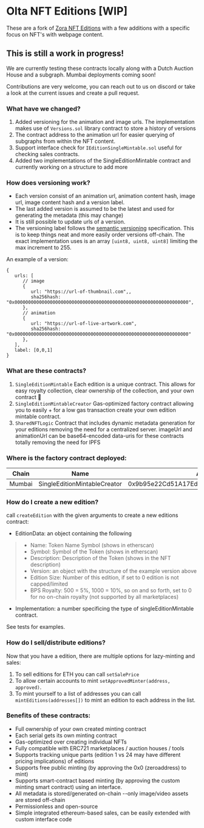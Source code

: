 # Olta NFT Editions [WIP]

These are a fork of [Zora NFT Editions](https://github.com/ourzora/nft-editions) with a few additions with a specific focus on NFT's with webpage content.

## This is still a work in progress!
We are currently testing these contracts locally along with a Dutch Auction House and a subgraph. Mumbai deployments coming soon!

Contributions are very welcome, you can reach out to us on discord or take a look at the current issues and create a pull request.

### What have we changed?
1. Added versioning for the animation and image urls. The implementation makes use of `Versions.sol` library contract to store a history of versions
2. The contract address to the animation url for easier querying of subgraphs from within the NFT content.
3. Support interface check for `IEditionSingleMintable.sol` useful for checking sales contracts.
4. Added two implementations of the SingleEditionMintable contract and currently working on a structure to add more

### How does versioning work?
- Each version consist of an animation url, animation content hash, image url, image content hash and a version label.
- The last added version is assumed to be the latest and used for generating the metadata (this may change)
- It is still possible to update urls of a version.
- The versioning label follows the [semantic versioning](https://semver.org/) specification. This is to keep things neat and more easily order versions off-chain. The exact implementation uses is an array `[uint8, uint8, uint8]` limiting the max increment to 255.

An example of a version:
```
{
   urls: [
      // image
      {
         url: "https://url-of-thumbnail.com",,
         sha256hash: "0x0000000000000000000000000000000000000000000000000000000000000000",
      },
      // animation
      {
         url: "https://url-of-live-artwork.com",
         sha256hash: "0x0000000000000000000000000000000000000000000000000000000000000000"
      },
   ],
   label: [0,0,1]
}

```


### What are these contracts?
1. `SingleEditionMintable`
   Each edition is a unique contract.
   This allows for easy royalty collection, clear ownership of the collection, and your own contract 🎉
2. `SingleEditionMintableCreator`
   Gas-optimized factory contract allowing you to easily + for a low gas transaction create your own edition mintable contract.
3. `SharedNFTLogic`
   Contract that includes dynamic metadata generation for your editions removing the need for a centralized server.
   imageUrl and animationUrl can be base64-encoded data-uris for these contracts totally removing the need for IPFS

### Where is the factory contract deployed:
| Chain | Name | Address |
|---|---|---|
| Mumbai | SingleEditionMintableCreator |0x9b95e22Cd51A17Eda833d5a0596a08e111F792c8 |

### How do I create a new edition?

call `createEdition` with the given arguments to create a new editions contract:

- EditionData: an object containing the following
> - Name: Token Name Symbol (shows in etherscan)
> - Symbol: Symbol of the Token (shows in etherscan)
> - Description: Description of the Token (shows in the NFT description)
> - Version: an object with the structure of the example version above
> - Edition Size: Number of this edition, if set to 0 edition is not capped/limited
> - BPS Royalty: 500 = 5%, 1000 = 10%, so on and so forth, set to 0 for no on-chain royalty (not supported by all marketplaces)
- Implementation: a number specificing the type of singleEditionMintable contract.

See tests for examples.

### How do I sell/distribute editions?

Now that you have a edition, there are multiple options for lazy-minting and sales:

1. To sell editions for ETH you can call `setSalePrice`
2. To allow certain accounts to mint `setApprovedMinter(address, approved)`.
3. To mint yourself to a list of addresses you can call `mintEditions(addresses[])` to mint an edition to each address in the list.

### Benefits of these contracts:

* Full ownership of your own created minting contract
* Each serial gets its own minting contract
* Gas-optimized over creating individual NFTs
* Fully compatible with ERC721 marketplaces / auction houses / tools
* Supports tracking unique parts (edition 1 vs 24 may have different pricing implications) of editions
* Supports free public minting (by approving the 0x0 (zeroaddress) to mint)
* Supports smart-contract based minting (by approving the custom minting smart contract) using an interface.
* All metadata is stored/generated on-chain --only image/video assets are stored off-chain
* Permissionless and open-source
* Simple integrated ethereum-based sales, can be easily extended with custom interface code
